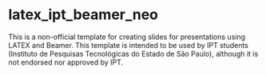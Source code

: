 # latex_ipt_beamer_neo
This is a non-official template for creating slides for presentations using LATEX and Beamer. This template is intended to be used by IPT students (Instituto de Pesquisas Tecnológicas do Estado de São Paulo), although it is not endorsed nor approved by IPT.
